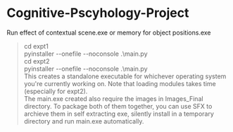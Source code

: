 # Cognitive-Pscyhology-Project
Run effect of contextual scene.exe or memory for object positions.exe
<br/>
> cd expt1 <br/>
> pyinstaller --onefile --noconsole .\main.py <br/>
> cd expt2 <br/>
> pyinstaller --onefile --noconsole .\main.py <br/>
This creates a standalone executable for whichever operating system you're currently working on. Note that loading modules takes time (especially for expt2). <br/>
The main.exe created also require the images in Images_Final directory. To package both of them together, you can use SFX to archieve them in self extracting exe, silently install in a temporary directory and run main.exe automatically. <br/>

